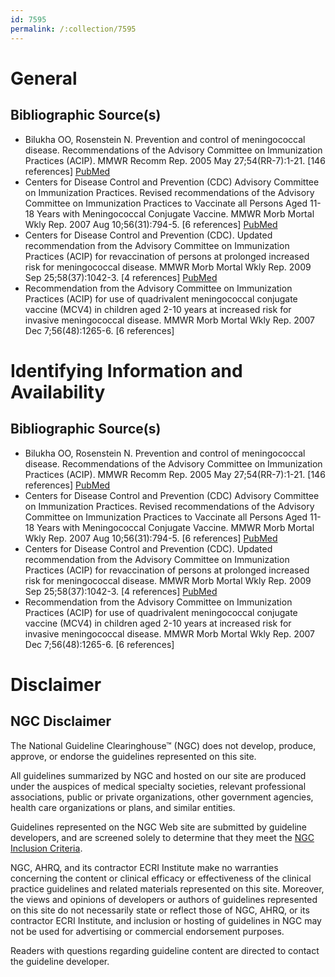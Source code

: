 ```yaml
---
id: 7595
permalink: /:collection/7595
---
```


# General

## Bibliographic Source(s)

- Bilukha OO, Rosenstein N. Prevention and control of meningococcal disease. Recommendations of the Advisory Committee on Immunization Practices (ACIP). MMWR Recomm Rep. 2005 May 27;54(RR-7):1-21. [146 references] [ PubMed ](http://www.ncbi.nlm.nih.gov/entrez/query.fcgi?cmd=Retrieve&db=pubmed&dopt=Abstract&list_uids=15917737)
- Centers for Disease Control and Prevention (CDC) Advisory Committee on Immunization Practices. Revised recommendations of the Advisory Committee on Immunization Practices to Vaccinate all Persons Aged 11-18 Years with Meningococcal Conjugate Vaccine. MMWR Morb Mortal Wkly Rep. 2007 Aug 10;56(31):794-5. [6 references] [ PubMed ](http://www.ncbi.nlm.nih.gov/entrez/query.fcgi?cmd=Retrieve&db=pubmed&dopt=Abstract&list_uids=17694617)
- Centers for Disease Control and Prevention (CDC). Updated recommendation from the Advisory Committee on Immunization Practices (ACIP) for revaccination of persons at prolonged increased risk for meningococcal disease. MMWR Morb Mortal Wkly Rep. 2009 Sep 25;58(37):1042-3. [4 references] [ PubMed ](http://www.ncbi.nlm.nih.gov/entrez/query.fcgi?cmd=Retrieve&db=pubmed&dopt=Abstract&list_uids=19779400)
- Recommendation from the Advisory Committee on Immunization Practices (ACIP) for use of quadrivalent meningococcal conjugate vaccine (MCV4) in children aged 2-10 years at increased risk for invasive meningococcal disease. MMWR Morb Mortal Wkly Rep. 2007 Dec 7;56(48):1265-6. [6 references]

# Identifying Information and Availability

## Bibliographic Source(s)

- Bilukha OO, Rosenstein N. Prevention and control of meningococcal disease. Recommendations of the Advisory Committee on Immunization Practices (ACIP). MMWR Recomm Rep. 2005 May 27;54(RR-7):1-21. [146 references] [ PubMed ](http://www.ncbi.nlm.nih.gov/entrez/query.fcgi?cmd=Retrieve&db=pubmed&dopt=Abstract&list_uids=15917737)
- Centers for Disease Control and Prevention (CDC) Advisory Committee on Immunization Practices. Revised recommendations of the Advisory Committee on Immunization Practices to Vaccinate all Persons Aged 11-18 Years with Meningococcal Conjugate Vaccine. MMWR Morb Mortal Wkly Rep. 2007 Aug 10;56(31):794-5. [6 references] [ PubMed ](http://www.ncbi.nlm.nih.gov/entrez/query.fcgi?cmd=Retrieve&db=pubmed&dopt=Abstract&list_uids=17694617)
- Centers for Disease Control and Prevention (CDC). Updated recommendation from the Advisory Committee on Immunization Practices (ACIP) for revaccination of persons at prolonged increased risk for meningococcal disease. MMWR Morb Mortal Wkly Rep. 2009 Sep 25;58(37):1042-3. [4 references] [ PubMed ](http://www.ncbi.nlm.nih.gov/entrez/query.fcgi?cmd=Retrieve&db=pubmed&dopt=Abstract&list_uids=19779400)
- Recommendation from the Advisory Committee on Immunization Practices (ACIP) for use of quadrivalent meningococcal conjugate vaccine (MCV4) in children aged 2-10 years at increased risk for invasive meningococcal disease. MMWR Morb Mortal Wkly Rep. 2007 Dec 7;56(48):1265-6. [6 references]

# Disclaimer

## NGC Disclaimer

The National Guideline Clearinghouse™ (NGC) does not develop, produce, approve, or endorse the guidelines represented on this site.

All guidelines summarized by NGC and hosted on our site are produced under the auspices of medical specialty societies, relevant professional associations, public or private organizations, other government agencies, health care organizations or plans, and similar entities.

Guidelines represented on the NGC Web site are submitted by guideline developers, and are screened solely to determine that they meet the [NGC Inclusion Criteria](/help-and-about/summaries/inclusion-criteria).

NGC, AHRQ, and its contractor ECRI Institute make no warranties concerning the content or clinical efficacy or effectiveness of the clinical practice guidelines and related materials represented on this site. Moreover, the views and opinions of developers or authors of guidelines represented on this site do not necessarily state or reflect those of NGC, AHRQ, or its contractor ECRI Institute, and inclusion or hosting of guidelines in NGC may not be used for advertising or commercial endorsement purposes.

Readers with questions regarding guideline content are directed to contact the guideline developer.


